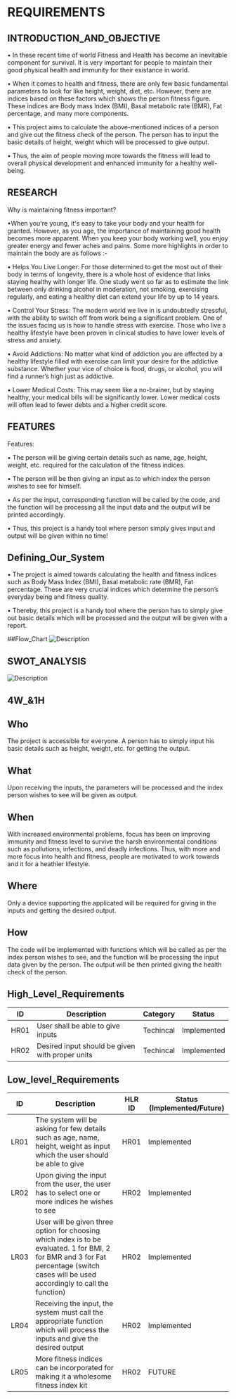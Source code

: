 # REQUIREMENTS 

## INTRODUCTION_AND_OBJECTIVE
•	In these recent time of world Fitness and Health has become an inevitable component for survival. It is very important for people to maintain their good physical health and immunity for their existance in world.

•	When it comes to health and fitness, there are only few basic fundamental parameters to look for like height, weight, diet, etc. However, there are indices based on these factors which shows the person fitness figure. These indices are Body mass Index (BMI), Basal metabolic rate (BMR), Fat percentage, and many more components. 

•	This project aims to calculate the above-mentioned indices of a person and give out the fitness check of the person. The person has to input the basic details of height, weight which will be processed to give output. 

•	Thus, the aim of people moving more towards the fitness will lead to overall physical development and enhanced immunity for a healthy well-being. 

## RESEARCH 

Why is maintaining fitness important? 

•When you're young, it's easy to take your body and your health for granted. However, as you age, the importance of maintaining good health becomes more apparent. When you keep your body working well, you enjoy greater energy and fewer aches and pains.
Some more highlights in order to maintain the body are as follows :-

•	Helps You Live Longer: 
 For those determined to get the most out of their body in terms of longevity, there is a whole host of evidence that links staying healthy with longer life. One study went so far as to estimate the link between only drinking alcohol in moderation, not smoking, exercising regularly, and eating a healthy diet can extend your life by up to 14 years.

•	 Control Your Stress:
The modern world we live in is undoubtedly stressful, with the ability to switch off from work being a significant problem. One of the issues facing us is how to handle stress with exercise. Those who live a healthy lifestyle have been proven in clinical studies to have lower levels of stress and anxiety.

•	Avoid Addictions:
No matter what kind of addiction you are affected by a healthy lifestyle filled with exercise can limit your desire for the addictive substance. Whether your vice of choice is food, drugs, or alcohol, you will find a runner’s high just as addictive.

•	Lower Medical Costs:
This may seem like a no-brainer, but by staying healthy, your medical bills will be significantly lower. Lower medical costs will often lead to fewer debts and a higher credit score. 

## FEATURES

Features: 

•	The person will be giving certain details such as name, age, height, weight, etc. required for the calculation of the fitness indices. 

•	The person will be then giving an input as to which index the person wishes to see for himself.

•	As per the input, corresponding function will be called by the code, and the function will be processing all the input data and the output will be printed accordingly.

•	Thus, this project is a handy tool where person simply gives input and output will be given within no time!
## Defining_Our_System
•	The project is aimed towards calculating the health and fitness indices such as Body Mass Index (BMI), Basal metabolic rate (BMR), Fat percentage. These are very crucial indices which determine the person’s everyday being and fitness quality. 

•	Thereby, this project is a handy tool where the person has to simply give out basic details which will be processed and the output will be given with a report. 

##Flow_Chart
![Description](https://github.com/AdityaBakshi5/Mini_Project_LTTS/blob/main/1_Requirements/Decription_Flowchart.jpg)
## SWOT_ANALYSIS

![Description](https://github.com/AdityaBakshi5/Mini_Project_LTTS/blob/main/1_Requirements/SWOT.jpg)

## 4W_&1H
## Who
The project is accessible for everyone. A person has to simply input his basic details such as height, weight, etc. for getting the output.
## What
Upon receiving the inputs, the parameters will be processed and the index person wishes to see will be given as output. 
## When
With increased environmental problems, focus has been on improving immunity and fitness level to survive the harsh environmental conditions such as pollutions, infections, and deadly infections. Thus, with more and more focus into health and fitness, people are motivated to work towards and it for a heathier lifestyle.
## Where
Only a device supporting the applicated will be required for giving in the inputs and getting the desired output. 
## How
The code will be implemented with functions which will be called as per the index person wishes to see, and the function will be processing the input data given by the person. The output will be then printed giving the health check of the person. 
 
## High_Level_Requirements
| ID | Description | Category | Status | 
| ----- | ----- | ------- | ---------|
| HR01 | User shall be able to give inputs | Techincal | Implemented | 
| HR02 | Desired input should be given with proper units| Techincal | Implemented |
## Low_level_Requirements
| ID | Description | HLR ID | Status (Implemented/Future) |
| ------ | --------- | ------ | ----- |
| LR01 | The system will be asking for few details such as age, name, height, weight as input which the user should be able to give| HR01 | Implemented |
| LR02 | Upon giving the input from the user, the user has to select one or more indices he wishes to see| HR02 | Implemented |
| LR03 | User will be given three option for choosing which index is to be evaluated. 1 for BMI, 2 for BMR and 3 for Fat percentage (switch cases will be used accordingly to call the function)| HR02 | Implemented |
| LR04 | Receiving the input, the system must call the appropriate function which will process the inputs and give the desired output | HR02 | Implemented |
| LR05 |More fitness indices can be incorporated for making it a wholesome fitness index kit | HR02 | FUTURE |
